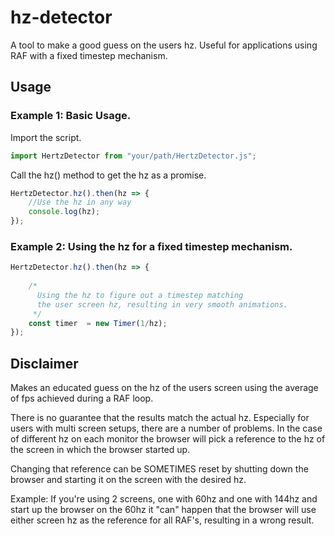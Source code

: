 # hz-detector

A tool to make a good guess on the users hz. Useful for applications using RAF with a fixed timestep mechanism.

## Usage

### Example 1: Basic Usage.

Import the script.

```javascript
import HertzDetector from "your/path/HertzDetector.js";
```

Call the hz() method to get the hz as a promise.

```javascript
HertzDetector.hz().then(hz => {
	//Use the hz in any way 
	console.log(hz);
});
```

### Example 2: Using the hz for a fixed timestep mechanism.


```javascript
HertzDetector.hz().then(hz => {
	
	/*
	  Using the hz to figure out a timestep matching
	  the user screen hz, resulting in very smooth animations.
     */
	const timer  = new Timer(1/hz);
});
```

## Disclaimer

Makes an educated guess on the hz of the users screen using the 
average of fps achieved during a RAF loop.
	 
There is no guarantee that the results match the actual hz.
Especially for users with multi screen setups, there are a 
number of problems. In the case of different hz on each monitor
the browser will pick a reference to the hz of the screen in which the browser started up.
	 
 Changing that reference can be SOMETIMES reset by shutting
 down the browser and starting it on the screen with the desired hz.
 
 Example: If you're using 2 screens, one with 60hz and one
 with 144hz and start up the browser on the 60hz it "can" happen
 that the browser will use either screen hz as the reference for all
 RAF's, resulting in a wrong result.
	 
